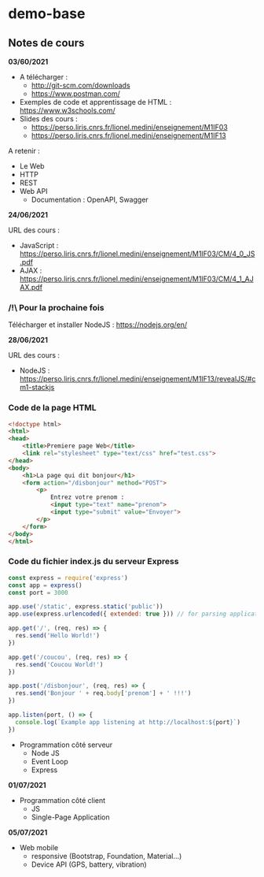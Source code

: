 # demo-base

## Notes de cours

**03/60/2021**

- A télécharger :
  - http://git-scm.com/downloads
  - https://www.postman.com/
- Exemples de code et apprentissage de HTML : https://www.w3schools.com/
- Slides des cours :
  - https://perso.liris.cnrs.fr/lionel.medini/enseignement/M1IF03
  - https://perso.liris.cnrs.fr/lionel.medini/enseignement/M1IF13

A retenir :

- Le Web
- HTTP
- REST
- Web API
  - Documentation : OpenAPI, Swagger

**24/06/2021**

URL des cours :
- JavaScript : https://perso.liris.cnrs.fr/lionel.medini/enseignement/M1IF03/CM/4_0_JS.pdf
- AJAX : https://perso.liris.cnrs.fr/lionel.medini/enseignement/M1IF03/CM/4_1_AJAX.pdf

### /!\ Pour la prochaine fois

Télécharger et installer NodeJS : https://nodejs.org/en/

**28/06/2021**

URL des cours :
- NodeJS : https://perso.liris.cnrs.fr/lionel.medini/enseignement/M1IF13/revealJS/#cm1-stackjs

### Code de la page HTML

```html
<!doctype html>
<html>
<head>
	<title>Premiere page Web</title>
	<link rel="stylesheet" type="text/css" href="test.css">
</head>
<body>
	<h1>La page qui dit bonjour</h1>
	<form action="/disbonjour" method="POST">
		<p>
			Entrez votre prenom :
			<input type="text" name="prenom">
			<input type="submit" value="Envoyer">
		</p>		
	</form>
</body>
</html>
```

### Code du fichier index.js du serveur Express

```javascript
const express = require('express')
const app = express()
const port = 3000

app.use('/static', express.static('public'))
app.use(express.urlencoded({ extended: true })) // for parsing application/x-www-form-urlencoded

app.get('/', (req, res) => {
  res.send('Hello World!')
})

app.get('/coucou', (req, res) => {
  res.send('Coucou World!')
})

app.post('/disbonjour', (req, res) => {
  res.send('Bonjour ' + req.body['prenom'] + ' !!!')
})

app.listen(port, () => {
  console.log(`Example app listening at http://localhost:${port}`)
})
```

- Programmation côté serveur
  - Node JS
  - Event Loop
  - Express

**01/07/2021**

- Programmation côté client
  - JS
  - Single-Page Application

**05/07/2021**

- Web mobile
  - responsive (Bootstrap, Foundation, Material...)
  - Device API (GPS, battery, vibration)
